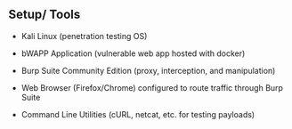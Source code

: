## Setup/ Tools 

- Kali Linux (penetration testing OS)


- bWAPP Application (vulnerable web app hosted with docker)


- Burp Suite Community Edition (proxy, interception, and manipulation)


- Web Browser (Firefox/Chrome) configured to route traffic through Burp Suite


- Command Line Utilities (cURL, netcat, etc. for testing payloads)

